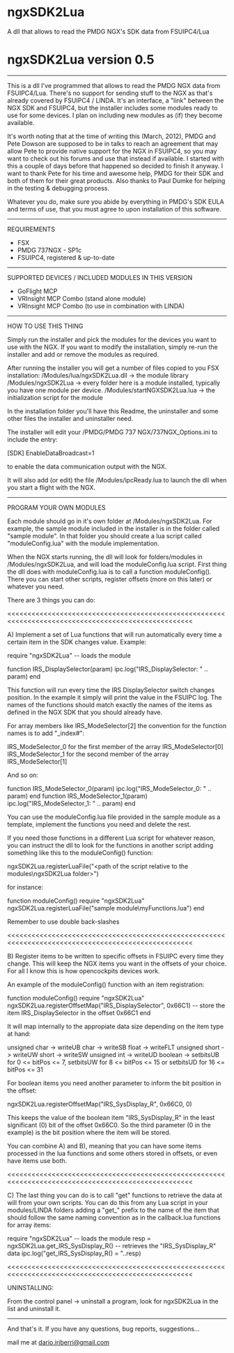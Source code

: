 ngxSDK2Lua
==========

A dll that allows to read the PMDG NGX's SDK data from FSUIPC4/Lua

ngxSDK2Lua version 0.5
======================

----------------------------------------------------------------------------------------------------

This is a dll I've programmed that allows to read the PMDG NGX data from FSUIPC4/Lua. 
There's no support for sending stuff to the NGX as that's already covered by FSUIPC4 / LINDA.
It's an interface, a "link" between the NGX SDK and FSUIPC4, but the installer includes some modules
ready to use for some devices. I plan on including new modules as (if) they become available.

It's worth noting that at the time of  writing this (March, 2012), PMDG and Pete Dowson are 
supposed to be in talks to reach an agreement that may allow Pete to provide native support for 
the NGX in FSUIPC4, so you may want to check out his forums and use that instead if available. 
I started with this a couple of days before that happened so decided to finish it anyway. 
I want to thank Pete for his time and awesome help, PMDG for their SDK and both of them for their 
great products.
Also thanks to Paul Dumke for helping in the testing & debugging process.

Whatever you do, make sure you abide by everything in PMDG's SDK EULA and terms of use, 
that you must agree to upon installation of this software.

----------------------------------------------------------------------------------------------------

REQUIREMENTS

- FSX
- PMDG 737NGX - SP1c
- FSUIPC4, registered & up-to-date

----------------------------------------------------------------------------------------------------

SUPPORTED DEVICES / INCLUDED MODULES IN THIS VERSION

- GoFlight MCP
- VRInsight MCP Combo (stand alone module)
- VRInsight MCP Combo (to use in combination with LINDA)

----------------------------------------------------------------------------------------------------

HOW TO USE THIS THING

Simply run the installer and pick the modules for the devices you want to use with the NGX.
If you want to modify the installation, simply re-run the installer and add or remove the modules
as required. 

After running the installer you will get a number of files copied to you FSX installation:
<FSX ROOT>/Modules/lua/ngxSDK2Lua.dll -> the module library
<FSX ROOT>/Modules/ngxSDK2Lua -> every folder here is a module installed, typically you have one 
module per device.
<FSX ROOT>/Modules/startNGXSDK2Lua.lua -> the initialization script for the module

In the installation folder you'll have this Readme, the uninstaller and some other files the 
installer and uninstaller need.

The installer will edit your <FSX ROOT>/PMDG/PMDG 737 NGX/737NGX_Options.ini to include the entry:

[SDK]
EnableDataBroadcast=1

to enable the data communication output with the NGX.

It will also add (or edit) the file <FSX ROOT>/Modules/ipcReady.lua to launch the dll when you start 
a flight with the NGX.

----------------------------------------------------------------------------------------------------

PROGRAM YOUR OWN MODULES

Each module should go in it's own folder at <FSX ROOT>/Modules/ngxSDK2Lua. For example, the sample
module included in the installer is in the folder called "sample module". In that folder you should
create a lua script called "moduleConfig.lua" with the module implementation. 

When the NGX starts running, the dll will look for folders/modules in <FSX ROOT>/Modules/ngxSDK2Lua, 
and will load the moduleConfig.lua script.
First thing the dll does with moduleConfig.lua is to call a function moduleConfig(). There you can 
start other scripts, register offsets (more on this later) or whatever you need. 

There are 3 things you can do:

<<<<<<<<<<<<<<<<<<<<<<<<<<<<<<<<<<<<<<<<<<<<<<<<<<<<<<<<<<<<<<<<<<<<<<<<<<<<<<<<<<<<<<<<<<<<<<<<<<<<

A) Implement a set of Lua functions that will run automatically every time a certain item in 
the SDK changes value. Example:

require "ngxSDK2Lua" -- loads the module

function IRS_DisplaySelector(param) 
	ipc.log("IRS_DisplaySelector: " .. param) 
end

This function will run every time the IRS DisplaySelector switch changes position. In the example 
it simply will print  the value in the FSUIPC log. 
The names of the functions should match exactly the names of the items as defined in the NGX SDK 
that you should already have.

For array members like IRS_ModeSelector[2] the convention for the function names is to add "_index#": 

IRS_ModeSelector_0 for the first member of the array IRS_ModeSelector[0]
IRS_ModeSelector_1 for the second member of the array IRS_ModeSelector[1]

And so on:

function IRS_ModeSelector_0(param) ipc.log("IRS_ModeSelector_0: " .. param) end
function IRS_ModeSelector_1(param) ipc.log("IRS_ModeSelector_1: " .. param) end

You can use the moduleConfig.lua file provided in the sample module as a template, 
implement the functions you need and delete the rest.

If you need those functions in a different Lua script for whatever reason, you can instruct the dll
to look for the functions in another script adding something like this to the moduleConfig() function:

ngxSDK2Lua.registerLuaFile("<path of the script relative to the modules\ngxSDK2Lua folder>") 

for instance:

function moduleConfig() 
	require "ngxSDK2Lua" 
	ngxSDK2Lua.registerLuaFile("sample module\\myFunctions.lua")
end

Remember to use double back-slashes

<<<<<<<<<<<<<<<<<<<<<<<<<<<<<<<<<<<<<<<<<<<<<<<<<<<<<<<<<<<<<<<<<<<<<<<<<<<<<<<<<<<<<<<<<<<<<<<<<<<<

B) Register items to be written to specific offsets in FSUIPC every time they change. 
This will keep the NGX items you want in the offsets of your choice.
For all I know this is how opencockpits devices work.

An example of the moduleConfig() function with an item registration:

function moduleConfig() 
	require "ngxSDK2Lua" 
	ngxSDK2Lua.registerOffsetMap("IRS_DisplaySelector", 0x66C1) -- store the item IRS_DisplaySelector in the offset 0x66C1
end

It will map internally to the appropiate data size depending on the item type at hand:

unsigned char  -> writeUB
char           -> writeSB
float          -> writeFLT
unsigned short -> writeUW
short          -> writeSW
unsigned int   -> writeUD
boolean        -> setbitsUB for 0 <= bitPos <= 7, setbitsUW for 8 <= bitPos <= 15 or setbitsUD for 16 <= bitPos <= 31

For boolean items you need another parameter to inform the bit position in the offset:

ngxSDK2Lua.registerOffsetMap("IRS_SysDisplay_R", 0x66C0, 0)

This keeps the value of the boolean item "IRS_SysDisplay_R" in the least significant (0) bit of the 
offset 0x66C0. So the third parameter (0 in the example) is the bit position where the item will be 
stored. 

You can combine A) and B), meaning that you can have some items processed in the lua
functions and some others stored in offsets, or even have items use both. 

<<<<<<<<<<<<<<<<<<<<<<<<<<<<<<<<<<<<<<<<<<<<<<<<<<<<<<<<<<<<<<<<<<<<<<<<<<<<<<<<<<<<<<<<<<<<<<<<<<<<

C) The last thing you can do is to call "get" functions to retrieve the data at will from your own scripts. 
You can do this from any Lua script in your modules/LINDA folders adding a "get_" prefix to the name of 
the item that should follow the same naming convention as in the callback.lua functions for array items:

require "ngxSDK2Lua" -- loads the module
resp = ngxSDK2Lua.get_IRS_SysDisplay_R() -- retrieves the "IRS_SysDisplay_R" data
ipc.log("get_IRS_SysDisplay_R() = "..resp)

<<<<<<<<<<<<<<<<<<<<<<<<<<<<<<<<<<<<<<<<<<<<<<<<<<<<<<<<<<<<<<<<<<<<<<<<<<<<<<<<<<<<<<<<<<<<<<<<<<<<

UNINSTALLING:

From the control panel -> uninstall a program, look for ngxSDK2Lua in the list and uninstall it.

----------------------------------------------------------------------------------------------------

And that's it. If you have any questions, bug reports, suggestions...

mail me at dario.iriberri@gmail.com